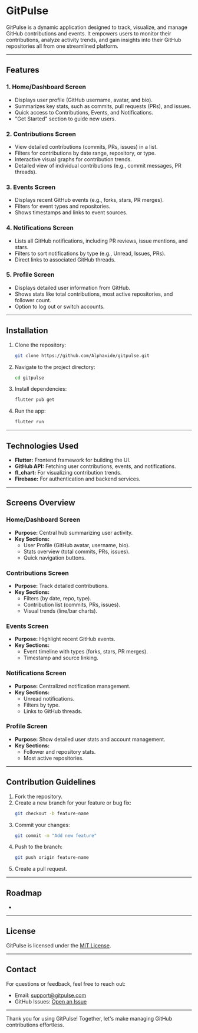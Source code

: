 # GitPulse

GitPulse is a dynamic application designed to track, visualize, and manage GitHub contributions and events. It empowers users to monitor their contributions, analyze activity trends, and gain insights into their GitHub repositories all from one streamlined platform.

---

## Features

### 1. **Home/Dashboard Screen**

- Displays user profile (GitHub username, avatar, and bio).
- Summarizes key stats, such as commits, pull requests (PRs), and issues.
- Quick access to Contributions, Events, and Notifications.
- "Get Started" section to guide new users.

### 2. **Contributions Screen**

- View detailed contributions (commits, PRs, issues) in a list.
- Filters for contributions by date range, repository, or type.
- Interactive visual graphs for contribution trends.
- Detailed view of individual contributions (e.g., commit messages, PR threads).

### 3. **Events Screen**

- Displays recent GitHub events (e.g., forks, stars, PR merges).
- Filters for event types and repositories.
- Shows timestamps and links to event sources.

### 4. **Notifications Screen**

- Lists all GitHub notifications, including PR reviews, issue mentions, and stars.
- Filters to sort notifications by type (e.g., Unread, Issues, PRs).
- Direct links to associated GitHub threads.

### 5. **Profile Screen**

- Displays detailed user information from GitHub.
- Shows stats like total contributions, most active repositories, and follower count.
- Option to log out or switch accounts.

---

## Installation

1. Clone the repository:
   ```bash
   git clone https://github.com/Alphaxide/gitpulse.git
   ```
2. Navigate to the project directory:
   ```bash
   cd gitpulse
   ```
3. Install dependencies:
   ```bash
   flutter pub get
   ```
4. Run the app:
   ```bash
   flutter run
   ```

---

## Technologies Used

- **Flutter:** Frontend framework for building the UI.
- **GitHub API:** Fetching user contributions, events, and notifications.
- **fl\_chart:** For visualizing contribution trends.
- **Firebase:** For authentication and backend services.

---

## Screens Overview

### Home/Dashboard Screen

- **Purpose:** Central hub summarizing user activity.
- **Key Sections:**
  - User Profile (GitHub avatar, username, bio).
  - Stats overview (total commits, PRs, issues).
  - Quick navigation buttons.

### Contributions Screen

- **Purpose:** Track detailed contributions.
- **Key Sections:**
  - Filters (by date, repo, type).
  - Contribution list (commits, PRs, issues).
  - Visual trends (line/bar charts).

### Events Screen

- **Purpose:** Highlight recent GitHub events.
- **Key Sections:**
  - Event timeline with types (forks, stars, PR merges).
  - Timestamp and source linking.

### Notifications Screen

- **Purpose:** Centralized notification management.
- **Key Sections:**
  - Unread notifications.
  - Filters by type.
  - Links to GitHub threads.

### Profile Screen

- **Purpose:** Show detailed user stats and account management.
- **Key Sections:**
  - Follower and repository stats.
  - Most active repositories.

---

## Contribution Guidelines

1. Fork the repository.
2. Create a new branch for your feature or bug fix:
   ```bash
   git checkout -b feature-name
   ```
3. Commit your changes:
   ```bash
   git commit -m "Add new feature"
   ```
4. Push to the branch:
   ```bash
   git push origin feature-name
   ```
5. Create a pull request.

---

## Roadmap

-

---

## License

GitPulse is licensed under the [MIT License](LICENSE).

---

## Contact

For questions or feedback, feel free to reach out:

- Email: [support@gitpulse.com](mailto\:support@gitpulse.com)
- GitHub Issues: [Open an Issue](https://github.com/yourusername/gitpulse/issues)

---

Thank you for using GitPulse! Together, let's make managing GitHub contributions effortless.

